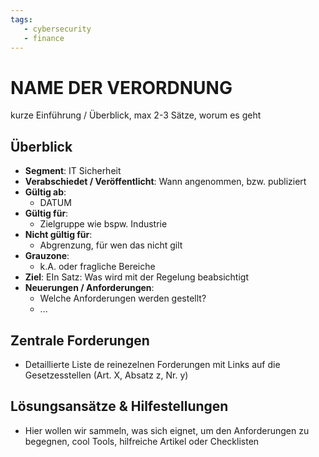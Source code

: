 ```yaml
---
tags:
   - cybersecurity
   - finance
---
```


# NAME DER VERORDNUNG

kurze Einführung / Überblick, max 2-3 Sätze, worum es geht

## Überblick

* **Segment**: IT Sicherheit
* **Verabschiedet / Veröffentlicht**: Wann angenommen, bzw.  publiziert
* **Gültig ab**:
  * DATUM
* **Gültig für**:
  * Zielgruppe wie bspw. Industrie
* **Nicht gültig für**:
  * Abgrenzung, für wen das nicht gilt
* **Grauzone**:
  * k.A. oder fragliche Bereiche
* **Ziel**:
  EIn Satz: Was wird mit der Regelung beabsichtigt
* **Neuerungen / Anforderungen**:
  * Welche Anforderungen werden gestellt?
  * ...



## Zentrale Forderungen

* Detaillierte Liste de reinezelnen Forderungen mit Links auf die Gesetzesstellen (Art. X, Absatz z, Nr. y)



## Lösungsansätze & Hilfestellungen

* Hier wollen wir sammeln, was sich eignet, um den Anforderungen zu begegnen, cool Tools, hilfreiche Artikel oder Checklisten
